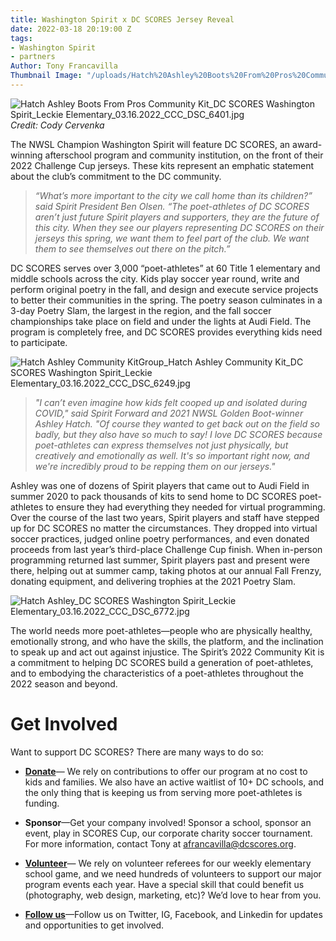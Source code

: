 ```yaml
---
title: Washington Spirit x DC SCORES Jersey Reveal
date: 2022-03-18 20:19:00 Z
tags:
- Washington Spirit
- partners
Author: Tony Francavilla
Thumbnail Image: "/uploads/Hatch%20Ashley%20Boots%20From%20Pros%20Community%20Kit_DC%20SCORES%20Washington%20Spirit_Leckie%20Elementary_03.16.2022_CCC_DSC_6401.jpg"
---
```


![Hatch Ashley Boots From Pros Community Kit_DC SCORES Washington Spirit_Leckie Elementary_03.16.2022_CCC_DSC_6401.jpg](/uploads/Hatch%20Ashley%20Boots%20From%20Pros%20Community%20Kit_DC%20SCORES%20Washington%20Spirit_Leckie%20Elementary_03.16.2022_CCC_DSC_6401.jpg)
*Credit: Cody Cervenka*

The NWSL Champion Washington Spirit will feature DC SCORES, an award-winning afterschool program and community institution, on the front of their 2022 Challenge Cup jerseys. These kits represent an emphatic statement about the club’s commitment to the DC community.





> *“What’s more important to the city we call home than its children?” said Spirit President Ben Olsen. “The poet-athletes of DC SCORES aren’t just future Spirit players and supporters, they are the future of this city. When they see our players representing DC SCORES on their jerseys this spring, we want them to feel part of the club. We want them to see themselves out there on the pitch.”*

DC SCORES serves over 3,000 “poet-athletes” at 60 Title 1 elementary and middle schools across the city. Kids play soccer year round, write and perform original poetry in the fall, and design and execute service projects to better their communities in the spring. The poetry season culminates in a 3-day Poetry Slam, the largest in the region, and the fall soccer championships take place on field and under the lights at Audi Field. The program is completely free, and DC SCORES provides everything kids need to participate.

![Hatch Ashley Community KitGroup_Hatch Ashley Community Kit_DC SCORES Washington Spirit_Leckie Elementary_03.16.2022_CCC_DSC_6249.jpg](/uploads/Hatch%20Ashley%20Community%20KitGroup_Hatch%20Ashley%20Community%20Kit_DC%20SCORES%20Washington%20Spirit_Leckie%20Elementary_03.16.2022_CCC_DSC_6249.jpg)

> *"I can’t even imagine how kids felt cooped up and isolated during COVID," said Spirit Forward and 2021 NWSL Golden Boot-winner Ashley Hatch. "Of course they wanted to get back out on the field so badly, but they also have so much to say! I love DC SCORES because poet-athletes can express themselves not just physically, but creatively and emotionally as well. It's so important right now, and we're incredibly proud to be repping them on our jerseys."*

Ashley was one of dozens of Spirit players that came out to Audi Field in summer 2020 to pack thousands of kits to send home to DC SCORES poet-athletes to ensure they had everything they needed for virtual programming. Over the course of the last two years, Spirit players and staff have stepped up for DC SCORES no matter the circumstances. They dropped into virtual soccer practices, judged online poetry performances, and even donated proceeds from last year’s third-place Challenge Cup finish. When in-person programming returned last summer, Spirit players past and present were there, helping out at summer camp, taking photos at our annual Fall Frenzy, donating equipment, and delivering trophies at the 2021 Poetry Slam.

![Hatch Ashley_DC SCORES Washington Spirit_Leckie Elementary_03.16.2022_CCC_DSC_6772.jpg](/uploads/Hatch%20Ashley_DC%20SCORES%20Washington%20Spirit_Leckie%20Elementary_03.16.2022_CCC_DSC_6772.jpg)

The world needs more poet-athletes—people who are physically healthy, emotionally strong, and who have the skills, the platform, and the inclination to speak up and act out against injustice. The Spirit’s 2022 Community Kit is a commitment to helping DC SCORES build a generation of poet-athletes, and to embodying the characteristics of a poet-athletes throughout the 2022 season and beyond.

# Get Involved

Want to support DC SCORES? There are many ways to do so:

* **[Donate](https://connect.clickandpledge.com/w/Form/38684abc-e195-4fdb-aef3-2ed5aeb51d61?636153321160038799)**— We rely on contributions to offer our program at no cost to kids and families. We also have an active waitlist of 10\+ DC schools, and the only thing that is keeping us from serving more poet-athletes is funding.

* **Sponsor**—Get your company involved! Sponsor a school, sponsor an event, play in SCORES Cup, our corporate charity soccer tournament. For more information, contact Tony at afrancavilla@dcscores.org.

* **[Volunteer](https://www.dcscores.org/volunteer/)**— We rely on volunteer referees for our weekly elementary school game, and we need hundreds of volunteers to support our major program events each year. Have a special skill that could benefit us (photography, web design, marketing, etc)? We’d love to hear from you.

* **[Follow us](https://linktr.ee/DCSCORES)**—Follow us on Twitter, IG, Facebook, and Linkedin for updates and opportunities to get involved.